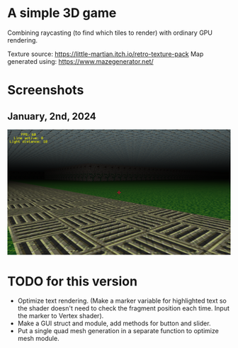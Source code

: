 # A simple 3D game

Combining raycasting (to find which tiles to render) with ordinary GPU rendering.

Texture source: https://little-martian.itch.io/retro-texture-pack
Map generated using: https://www.mazegenerator.net/

# Screenshots
## January, 2nd, 2024
![width:500px](./screenshots/1.png)

# TODO for this version

- Optimize text rendering. (Make a marker variable for highlighted text so the shader doesn't need to check the fragment position each time. Input the marker to Vertex shader).
- Make a GUI struct and module, add methods for button and slider.
- Put a single quad mesh generation in a separate function to optimize mesh module.
